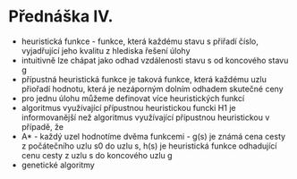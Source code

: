 # Přednáška IV.
* heuristická funkce - funkce, která každému stavu s přiřadí číslo, vyjadřující jeho kvalitu z hlediska řešení úlohy
* intuitivně lze chápat jako odhad vzdálenosti stavu s od koncového stavu g
* přípustná heuristická funkce je taková funkce, která každému uzlu přiořadí hodnotu, která je nezáporným dolním odhadem skutečné ceny
* pro jednu úlohu můžeme definovat více heuristických funkcí
* algoritmus využívající přípustnou heuristickou funcki H1 je informovanější než algoritmus využívající přípustnou heuristickou v případě, že 
* A* - každý uzel hodnotíme dvěma funkcemi - g(s) je známá cena cesty z počátečního uzlu s0 do uzlu s, h(s) je heuristická funkce odhadující cenu cesty z uzlu s do koncového uzlu g
* genetické algoritmy
